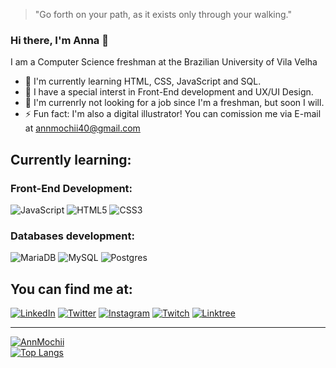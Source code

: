 > "Go forth on your path, as it exists only through your walking." 

### Hi there, I'm Anna 👋  

I am a Computer Science freshman at the Brazilian University of Vila Velha  

- 🌱 I'm currently learning HTML, CSS, JavaScript and SQL.  
- 🍅 I have a special interst in Front-End development and UX/UI Design.  
- 🔭 I'm currenrly not looking for a job since I'm a freshman, but soon I will.  
- ⚡ Fun fact: I'm also a digital illustrator! You can comission me via E-mail at annmochii40@gmail.com  

## Currently learning:

### Front-End Development:

![JavaScript](https://img.shields.io/badge/javascript-%23323330.svg?style=for-the-badge&logo=javascript&logoColor=%23F7DF1E)
![HTML5](https://img.shields.io/badge/html5-%23E34F26.svg?style=for-the-badge&logo=html5&logoColor=white)
![CSS3](https://img.shields.io/badge/css3-%231572B6.svg?style=for-the-badge&logo=css3&logoColor=white)

### Databases development:

![MariaDB](https://img.shields.io/badge/MariaDB-003545?style=for-the-badge&logo=mariadb&logoColor=white)
![MySQL](https://img.shields.io/badge/mysql-%2300f.svg?style=for-the-badge&logo=mysql&logoColor=white)
![Postgres](https://img.shields.io/badge/postgres-%23316192.svg?style=for-the-badge&logo=postgresql&logoColor=white)

## You can find me at:  

[![LinkedIn](https://img.shields.io/badge/linkedin-%230077B5.svg?style=for-the-badge&logo=linkedin&logoColor=white)](https://www.linkedin.com/in/anna-maria-da-silva-816a9b239/)
[![Twitter](https://img.shields.io/badge/Twitter-%231DA1F2.svg?style=for-the-badge&logo=Twitter&logoColor=white)](https://twitter.com/annmochii)
[![Instagram](https://img.shields.io/badge/Instagram-%23E4405F.svg?style=for-the-badge&logo=Instagram&logoColor=white)](https://www.instagram.com/annmochii/)
[![Twitch](https://img.shields.io/badge/Twitch-%239146FF.svg?style=for-the-badge&logo=Twitch&logoColor=white)](https://www.twitch.tv/annmochii?tt_content=embed_visit_channel&tt_medium=embed)
[![Linktree](https://img.shields.io/badge/linktree-1de9b6?style=for-the-badge&logo=linktree&logoColor=white)](https://linktr.ee/annmochii)


---

[![AnnMochii](https://github-readme-stats.vercel.app/api?username=Annmochii&theme=dracula&show_icons=true&count_private=true)](https://github.com/anuraghazra/github-readme-stats)  
[![Top Langs](https://github-readme-stats.vercel.app/api/top-langs/?username=Annmochii&theme=dracula&show_icons=true&count_private=true&layout=compact)](https://github.com/anuraghazra/github-readme-stats)
